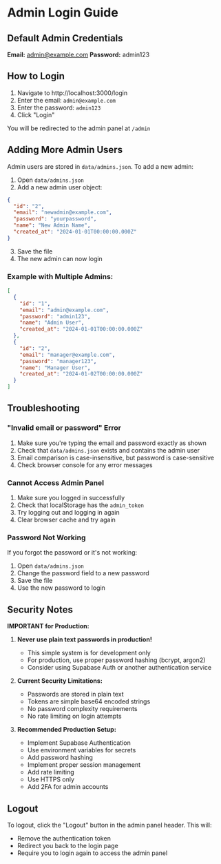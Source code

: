 # Admin Login Guide

## Default Admin Credentials

**Email:** admin@example.com
**Password:** admin123

## How to Login

1. Navigate to http://localhost:3000/login
2. Enter the email: `admin@example.com`
3. Enter the password: `admin123`
4. Click "Login"

You will be redirected to the admin panel at `/admin`

## Adding More Admin Users

Admin users are stored in `data/admins.json`. To add a new admin:

1. Open `data/admins.json`
2. Add a new admin user object:

```json
{
  "id": "2",
  "email": "newadmin@example.com",
  "password": "yourpassword",
  "name": "New Admin Name",
  "created_at": "2024-01-01T00:00:00.000Z"
}
```

3. Save the file
4. The new admin can now login

### Example with Multiple Admins:

```json
[
  {
    "id": "1",
    "email": "admin@example.com",
    "password": "admin123",
    "name": "Admin User",
    "created_at": "2024-01-01T00:00:00.000Z"
  },
  {
    "id": "2",
    "email": "manager@example.com",
    "password": "manager123",
    "name": "Manager User",
    "created_at": "2024-01-02T00:00:00.000Z"
  }
]
```

## Troubleshooting

### "Invalid email or password" Error

1. Make sure you're typing the email and password exactly as shown
2. Check that `data/admins.json` exists and contains the admin user
3. Email comparison is case-insensitive, but password is case-sensitive
4. Check browser console for any error messages

### Cannot Access Admin Panel

1. Make sure you logged in successfully
2. Check that localStorage has the `admin_token`
3. Try logging out and logging in again
4. Clear browser cache and try again

### Password Not Working

If you forgot the password or it's not working:

1. Open `data/admins.json`
2. Change the password field to a new password
3. Save the file
4. Use the new password to login

## Security Notes

**IMPORTANT for Production:**

1. **Never use plain text passwords in production!**
   - This simple system is for development only
   - For production, use proper password hashing (bcrypt, argon2)
   - Consider using Supabase Auth or another authentication service

2. **Current Security Limitations:**
   - Passwords are stored in plain text
   - Tokens are simple base64 encoded strings
   - No password complexity requirements
   - No rate limiting on login attempts

3. **Recommended Production Setup:**
   - Implement Supabase Authentication
   - Use environment variables for secrets
   - Add password hashing
   - Implement proper session management
   - Add rate limiting
   - Use HTTPS only
   - Add 2FA for admin accounts

## Logout

To logout, click the "Logout" button in the admin panel header. This will:
- Remove the authentication token
- Redirect you back to the login page
- Require you to login again to access the admin panel
